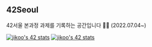 ## 42Seoul

42서울 본과정 과제를 기록하는 공간입니다 🙂✨ (2022.07.04~)

[![jikoo's 42 stats](https://badge42.vercel.app/api/v2/cl6dbaumn000609ld7qn9cnu0/stats?cursusId=21&coalitionId=88)](https://github.com/JaeSeoKim/badge42)
[![jikoo's 42 stats](https://badge42.vercel.app/api/v2/cl6dbaumn000609ld7qn9cnu0/stats?cursusId=9&coalitionId=piscine)](https://github.com/JaeSeoKim/badge42)
